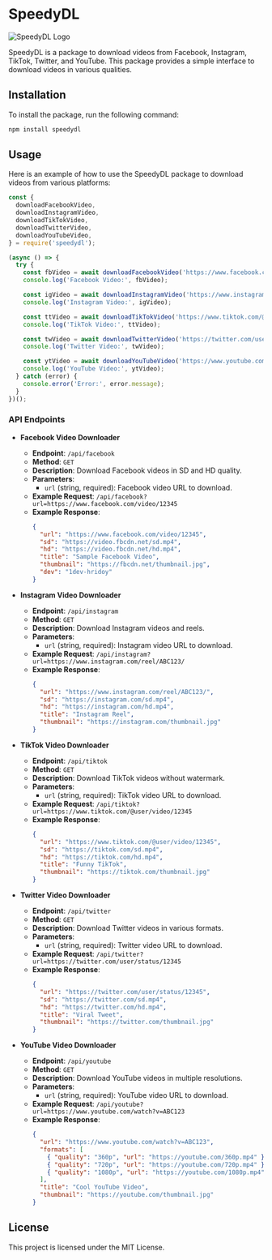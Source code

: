 # SpeedyDL

![SpeedyDL Logo](https://github.com/user-attachments/assets/c538c8d2-8f5f-48c8-9b2f-84153ea6a2e4)


SpeedyDL is a package to download videos from Facebook, Instagram, TikTok, Twitter, and YouTube. This package provides a simple interface to download videos in various qualities.

## Installation

To install the package, run the following command:

```sh
npm install speedydl
```

## Usage

Here is an example of how to use the SpeedyDL package to download videos from various platforms:

```javascript
const {
  downloadFacebookVideo,
  downloadInstagramVideo,
  downloadTikTokVideo,
  downloadTwitterVideo,
  downloadYouTubeVideo,
} = require('speedydl');

(async () => {
  try {
    const fbVideo = await downloadFacebookVideo('https://www.facebook.com/video/12345');
    console.log('Facebook Video:', fbVideo);

    const igVideo = await downloadInstagramVideo('https://www.instagram.com/reel/ABC123/');
    console.log('Instagram Video:', igVideo);

    const ttVideo = await downloadTikTokVideo('https://www.tiktok.com/@user/video/12345');
    console.log('TikTok Video:', ttVideo);

    const twVideo = await downloadTwitterVideo('https://twitter.com/user/status/12345');
    console.log('Twitter Video:', twVideo);

    const ytVideo = await downloadYouTubeVideo('https://www.youtube.com/watch?v=ABC123');
    console.log('YouTube Video:', ytVideo);
  } catch (error) {
    console.error('Error:', error.message);
  }
})();
```

### API Endpoints

- **Facebook Video Downloader**
  - **Endpoint**: `/api/facebook`
  - **Method**: `GET`
  - **Description**: Download Facebook videos in SD and HD quality.
  - **Parameters**:
    - `url` (string, required): Facebook video URL to download.
  - **Example Request**: `/api/facebook?url=https://www.facebook.com/video/12345`
  - **Example Response**:
    ```json
    {
      "url": "https://www.facebook.com/video/12345",
      "sd": "https://video.fbcdn.net/sd.mp4",
      "hd": "https://video.fbcdn.net/hd.mp4",
      "title": "Sample Facebook Video",
      "thumbnail": "https://fbcdn.net/thumbnail.jpg",
      "dev": "1dev-hridoy"
    }
    ```

- **Instagram Video Downloader**
  - **Endpoint**: `/api/instagram`
  - **Method**: `GET`
  - **Description**: Download Instagram videos and reels.
  - **Parameters**:
    - `url` (string, required): Instagram video URL to download.
  - **Example Request**: `/api/instagram?url=https://www.instagram.com/reel/ABC123/`
  - **Example Response**:
    ```json
    {
      "url": "https://www.instagram.com/reel/ABC123/",
      "sd": "https://instagram.com/sd.mp4",
      "hd": "https://instagram.com/hd.mp4",
      "title": "Instagram Reel",
      "thumbnail": "https://instagram.com/thumbnail.jpg"
    }
    ```

- **TikTok Video Downloader**
  - **Endpoint**: `/api/tiktok`
  - **Method**: `GET`
  - **Description**: Download TikTok videos without watermark.
  - **Parameters**:
    - `url` (string, required): TikTok video URL to download.
  - **Example Request**: `/api/tiktok?url=https://www.tiktok.com/@user/video/12345`
  - **Example Response**:
    ```json
    {
      "url": "https://www.tiktok.com/@user/video/12345",
      "sd": "https://tiktok.com/sd.mp4",
      "hd": "https://tiktok.com/hd.mp4",
      "title": "Funny TikTok",
      "thumbnail": "https://tiktok.com/thumbnail.jpg"
    }
    ```

- **Twitter Video Downloader**
  - **Endpoint**: `/api/twitter`
  - **Method**: `GET`
  - **Description**: Download Twitter videos in various formats.
  - **Parameters**:
    - `url` (string, required): Twitter video URL to download.
  - **Example Request**: `/api/twitter?url=https://twitter.com/user/status/12345`
  - **Example Response**:
    ```json
    {
      "url": "https://twitter.com/user/status/12345",
      "sd": "https://twitter.com/sd.mp4",
      "hd": "https://twitter.com/hd.mp4",
      "title": "Viral Tweet",
      "thumbnail": "https://twitter.com/thumbnail.jpg"
    }
    ```

- **YouTube Video Downloader**
  - **Endpoint**: `/api/youtube`
  - **Method**: `GET`
  - **Description**: Download YouTube videos in multiple resolutions.
  - **Parameters**:
    - `url` (string, required): YouTube video URL to download.
  - **Example Request**: `/api/youtube?url=https://www.youtube.com/watch?v=ABC123`
  - **Example Response**:
    ```json
    {
      "url": "https://www.youtube.com/watch?v=ABC123",
      "formats": [
        { "quality": "360p", "url": "https://youtube.com/360p.mp4" },
        { "quality": "720p", "url": "https://youtube.com/720p.mp4" },
        { "quality": "1080p", "url": "https://youtube.com/1080p.mp4" }
      ],
      "title": "Cool YouTube Video",
      "thumbnail": "https://youtube.com/thumbnail.jpg"
    }
    ```

## License

This project is licensed under the MIT License.
